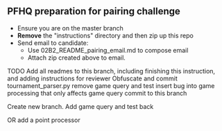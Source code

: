 ## PFHQ preparation for pairing challenge

* Ensure you are on the master branch
* **Remove** the "instructions" directory and then zip up this repo 
* Send email to candidate:
    * Use 02B2_README_pairing_email.md to compose email
    * Attach zip created above to email. 

TODO 
Add all readmes to this branch, including finishing this instruction, and adding instructions for reviewer
Obfuscate and commit tournament_parser.py
remove game query and test
insert bug into game processing that only affects game query
commit to this branch

Create new branch.
Add game query and test back

OR add a point processor

